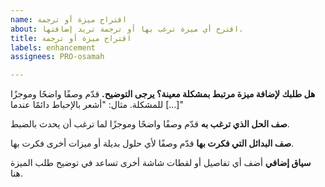 ```yaml
---
name: اقتراح ميزة أو ترجمة
about: اقترح أي ميزة ترغب بها أو ترجمة تريد إضافتها.
title: اقتراح ميزة أو ترجمة
labels: enhancement
assignees: PRO-osamah

---
```


**هل طلبك لإضافة ميزة مرتبط بمشكلة معينة؟ يرجى التوضيح.**
قدّم وصفًا واضحًا وموجزًا للمشكلة. مثال: "أشعر بالإحباط دائمًا عندما [...]"

**صف الحل الذي ترغب به**
قدّم وصفًا واضحًا وموجزًا لما ترغب أن يحدث بالضبط.

**صف البدائل التي فكرت بها**
قدّم وصفًا لأي حلول بديلة أو ميزات أخرى فكرت بها.

**سياق إضافي**
أضف أي تفاصيل أو لقطات شاشة أخرى تساعد في توضيح طلب الميزة هنا.
